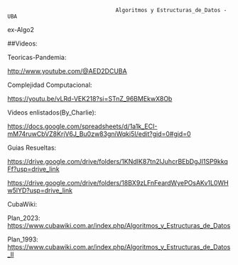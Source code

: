                                       Algoritmos y Estructuras_de_Datos - UBA
ex-Algo2


##Videos:

Teoricas-Pandemia:

http://www.youtube.com/@AED2DCUBA


Complejidad Computacional:

https://youtu.be/vLRd-VEK218?si=STnZ_96BMEkwX8Ob


Videos enlistados(By_Charlie):

https://docs.google.com/spreadsheets/d/1a1k_ECI-mM74ruwCbVZ8KrjV6J_Bu0zw83gniWqki5I/edit?gid=0#gid=0

Guias Resueltas:

https://drive.google.com/drive/folders/1KNdIK87tn2lJuhcrBEbDgJI1SP9kkqFf?usp=drive_link

https://drive.google.com/drive/folders/18BX9zLFnFeardWyePOsAKv1L0WHw5lYD?usp=drive_link

CubaWiki:

Plan_2023: https://www.cubawiki.com.ar/index.php/Algoritmos_y_Estructuras_de_Datos

Plan_1993: https://www.cubawiki.com.ar/index.php/Algoritmos_y_Estructuras_de_Datos_II
